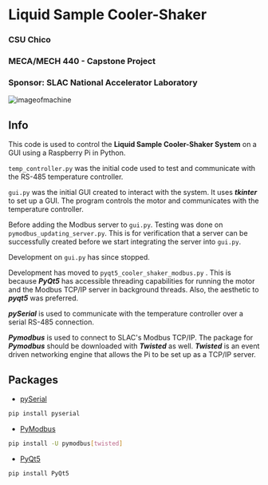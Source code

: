 # Liquid Sample Cooler-Shaker


### CSU Chico
### MECA/MECH 440 - Capstone Project
### Sponsor: SLAC National Accelerator Laboratory
![imageofmachine](https://user-images.githubusercontent.com/31226424/110340390-0cd9ce00-7fde-11eb-8746-3745831877fd.jpg)

## Info
This code is used to control the **Liquid Sample Cooler-Shaker System** on a GUI using a Raspberry Pi in Python.

`temp_controller.py` was the initial code used to test and communicate with the RS-485 temperature controller.

`gui.py` was the initial GUI created to interact with the system. It uses _**tkinter**_ to set up a GUI. The program controls the motor and communicates with the temperature controller.

Before adding the Modbus server to `gui.py`. Testing was done on `pymodbus_updating_server.py`. This is for verification that a server can be successfully created before we start integrating the server into `gui.py`.

Development on `gui.py` has since stopped. 

Development has moved to `pyqt5_cooler_shaker_modbus.py` . This is because _**PyQt5**_ has accessible threading capabilities for running the motor and the Modbus TCP/IP server in background threads. Also, the aesthetic to _**pyqt5**_ was preferred.

_**pySerial**_ is used to communicate with the temperature controller over a serial RS-485 connection.

_**Pymodbus**_ is used to connect to SLAC's Modbus TCP/IP. The package for _**Pymodbus**_ should be downloaded with _**Twisted**_ as well. _**Twisted**_ is an event driven networking engine that allows the Pi to be set up as a TCP/IP server.

## Packages
- [pySerial](https://pypi.org/project/pyserial/)
```bash
pip install pyserial
```
- [PyModbus](https://pymodbus.readthedocs.io/en/latest/index.html)
```bash
pip install -U pymodbus[twisted]
```

- [PyQt5](https://pypi.org/project/PyQt5/)
```bash
pip install PyQt5
```
